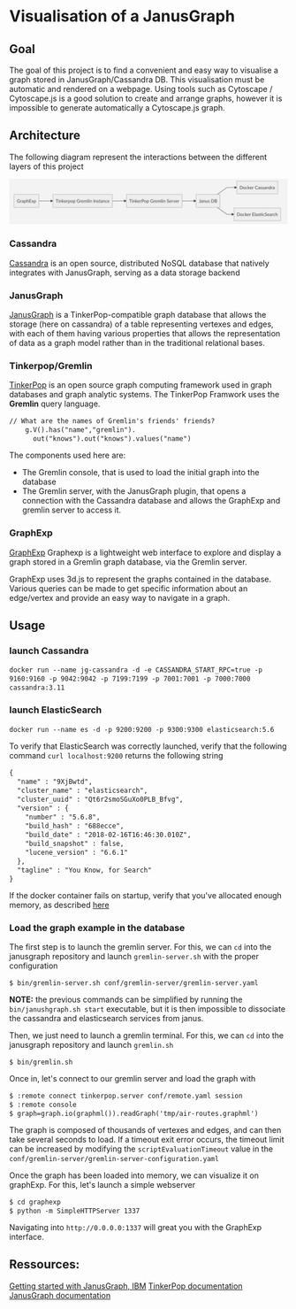 # Visualisation of a JanusGraph

## Goal

The goal of this project is to find a convenient and easy way to visualise a graph stored in JanusGraph/Cassandra DB. 
This visualisation must be automatic and rendered on a webpage. Using tools such as Cytoscape / Cytoscape.js is a good solution to create and arrange graphs, however it is impossible to generate automatically a Cytoscape.js graph.
 
 
## Architecture

The following diagram represent the interactions between the different layers of this project


![Flowchart](./img/graph.png)
### Cassandra

[Cassandra](http://cassandra.apache.org/) is an open source, distributed NoSQL database that natively integrates with JanusGraph, serving as a data storage backend

### JanusGraph

[JanusGraph](janusgraph.org) is a TinkerPop-compatible graph database that allows the storage (here on cassandra) of a table representing vertexes and edges, with each of them having various properties that allows the representation of data 
as a graph model rather than in the traditional relational bases. 

### Tinkerpop/Gremlin

[TinkerPop](tinkerpop.apache.org) is an open source graph computing framework used in graph databases and graph analytic systems. The TinkerPop Framwork uses the **Gremlin** query language.
```
// What are the names of Gremlin's friends' friends?
    g.V().has("name","gremlin").
      out("knows").out("knows").values("name")
```

The components used here are:

* The Gremlin console, that is used to load the initial graph into the database
* The Gremlin server, with the JanusGraph plugin, that opens a connection with the Cassandra database and allows the GraphExp and gremlin server to access it.

### GraphExp

[GraphExp](https://github.com/bricaud/graphexp) Graphexp is a lightweight web interface to explore and display a graph stored in a Gremlin graph database, via the Gremlin server.

GraphExp uses 3d.js to represent the graphs contained in the database. Various queries can be made to get specific information about an edge/vertex and provide an easy way to navigate in a graph.
## Usage

### launch Cassandra 
```
docker run --name jg-cassandra -d -e CASSANDRA_START_RPC=true -p 9160:9160 -p 9042:9042 -p 7199:7199 -p 7001:7001 -p 7000:7000 cassandra:3.11
```

### launch ElasticSearch
```
docker run --name es -d -p 9200:9200 -p 9300:9300 elasticsearch:5.6
```
To verify that ElasticSearch was correctly launched, verify that the following command  ``` curl localhost:9200 ```
returns the following string
```
{
  "name" : "9XjBwtd",
  "cluster_name" : "elasticsearch",
  "cluster_uuid" : "Qt6r2smoSGuXo0PLB_Bfvg",
  "version" : {
    "number" : "5.6.8",
    "build_hash" : "688ecce",
    "build_date" : "2018-02-16T16:46:30.010Z",
    "build_snapshot" : false,
    "lucene_version" : "6.6.1"
  },
  "tagline" : "You Know, for Search"
}
```

If the docker container fails on startup, verify that you've allocated enough memory, as described [here](https://github.com/10up/wp-local-docker/issues/6)

### Load the graph example in the database

The first step is to launch the gremlin server. For this, we can ```cd``` into the janusgraph repository and launch ```gremlin-server.sh``` with the proper configuration 
```
$ bin/gremlin-server.sh conf/gremlin-server/gremlin-server.yaml
```

**NOTE:** the previous commands can be simplified by running the ```bin/janushgraph.sh start``` executable, but it is then impossible to dissociate the cassandra and elasticsearch services from janus.

Then, we just need to launch a gremlin terminal. For this, we can ```cd``` into the janusgraph repository and launch ```gremlin.sh```
```
$ bin/gremlin.sh
```

Once in, let's connect to our gremlin server and load the graph with
```
$ :remote connect tinkerpop.server conf/remote.yaml session
$ :remote console
$ graph=graph.io(graphml()).readGraph('tmp/air-routes.graphml')
```
The graph is composed of thousands of vertexes and edges, and can then take several seconds to load. If a timeout exit error occurs, the timeout limit can be increased by modifying the ```scriptEvaluationTimeout``` value in the ```conf/gremlin-server/gremlin-server-configuration.yaml```

Once the graph has been loaded into memory, we can visualize it on graphExp. For this, let's launch a simple webserver
```
$ cd graphexp
$ python -m SimpleHTTPServer 1337
```
Navigating into ```http://0.0.0.0:1337``` will great you with the GraphExp interface.

## Ressources:

[Getting started with JanusGraph, IBM](https://developer.ibm.com/dwblog/2018/whats-janus-graph-learning-deployment/)
[TinkerPop documentation](http://tinkerpop.apache.org/docs/current/reference/)
[JanusGraph documentation](https://docs.janusgraph.org/latest/)
